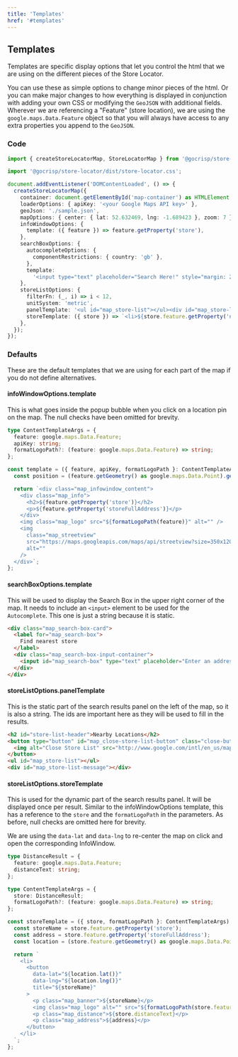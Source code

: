 ```yaml
---
title: 'Templates'
href: '#templates'
---
```


## Templates

Templates are specific display options that let you control the html that we are using on the different pieces of the Store Locator.

You can use these as simple options to change minor pieces of the html. Or you can make major changes to how everything is displayed in conjunction with adding your own CSS or modifying the `GeoJSON` with additional fields. Wherever we are referencing a "Feature" (store location), we are using the `google.maps.Data.Feature` object so that you will always have access to any extra properties you append to the `GeoJSON`.

### Code

```TypeScript
import { createStoreLocatorMap, StoreLocatorMap } from '@gocrisp/store-locator';

import '@gocrisp/store-locator/dist/store-locator.css';

document.addEventListener('DOMContentLoaded', () => {
  createStoreLocatorMap({
    container: document.getElementById('map-container') as HTMLElement,
    loaderOptions: { apiKey: '<your Google Maps API key>' },
    geoJson: './sample.json',
    mapOptions: { center: { lat: 52.632469, lng: -1.689423 }, zoom: 7 },
    infoWindowOptions: {
      template: ({ feature }) => feature.getProperty('store'),
    },
    searchBoxOptions: {
      autocompleteOptions: {
        componentRestrictions: { country: 'gb' },
      },
      template:
        '<input type="text" placeholder="Search Here!" style="margin: 20px; font-size: 2em;">',
    },
    storeListOptions: {
      filterFn: (_, i) => i < 12,
      unitSystem: 'metric',
      panelTemplate: '<ul id="map_store-list"></ul><div id="map_store-list-message"></div>',
      storeTemplate: ({ store }) => `<li>${store.feature.getProperty('name')}</li>`,
    },
  });
});
```

### Defaults

These are the default templates that we are using for each part of the map if you do not define alternatives.

#### infoWindowOptions.template

This is what goes inside the popup bubble when you click on a location pin on the map. The null checks have been omitted for brevity.

```TypeScript
type ContentTemplateArgs = {
  feature: google.maps.Data.Feature;
  apiKey: string;
  formatLogoPath?: (feature: google.maps.Data.Feature) => string;
};

const template = ({ feature, apiKey, formatLogoPath }: ContentTemplateArgs): string => {
  const position = (feature.getGeometry() as google.maps.Data.Point).get();

  return `<div class="map_infowindow_content">
    <div class="map_info">
      <h2>${feature.getProperty('store')}</h2>
      <p>${feature.getProperty('storeFullAddress')}</p>
    </div>
    <img class="map_logo" src="${formatLogoPath(feature)}" alt="" />
    <img
      class="map_streetview"
      src="https://maps.googleapis.com/maps/api/streetview?size=350x120&location=${position.lat()},${position.lng()}&key=${apiKey}"
      alt=""
    />
  </div>`;
};
```

#### searchBoxOptions.template

This will be used to display the Search Box in the upper right corner of the map. It needs to include an `<input>` element to be used for the `Autocomplete`. This one is just a string because it is static.

```HTML
<div class="map_search-box-card">
  <label for="map_search-box">
    Find nearest store
  </label>
  <div class="map_search-box-input-container">
    <input id="map_search-box" type="text" placeholder="Enter an address" />
  </div>
</div>
```

#### storeListOptions.panelTemplate

This is the static part of the search results panel on the left of the map, so it is also a string. The ids are important here as they will be used to fill in the results.

```HTML
<h2 id="store-list-header">Nearby Locations</h2>
<button type="button" id="map_close-store-list-button" class="close-button">
  <img alt="Close Store List" src="http://www.google.com/intl/en_us/mapfiles/close.gif" />
</button>
<ul id="map_store-list"></ul>
<div id="map_store-list-message"></div>
```

#### storeListOptions.storeTemplate

This is used for the dynamic part of the search results panel. It will be displayed once per result. Similar to the infoWindowOptions template, this has a reference to the `store` and the `formatLogoPath` in the parameters. As before, null checks are omitted here for brevity.

We are using the `data-lat` and `data-lng` to re-center the map on click and open the corresponding InfoWindow.

```TypeScript
type DistanceResult = {
  feature: google.maps.Data.Feature;
  distanceText: string;
};

type ContentTemplateArgs = {
  store: DistanceResult;
  formatLogoPath?: (feature: google.maps.Data.Feature) => string;
};

const storeTemplate = ({ store, formatLogoPath }: ContentTemplateArgs): string => {
  const storeName = store.feature.getProperty('store');
  const address = store.feature.getProperty('storeFullAddress');
  const location = (store.feature.getGeometry() as google.maps.Data.Point).get();

  return `
    <li>
      <button
        data-lat="${location.lat()}"
        data-lng="${location.lng()}"
        title="${storeName}"
      >
        <p class="map_banner">${storeName}</p>
        <img class="map_logo" alt="" src="${formatLogoPath(store.feature)}" />
        <p class="map_distance">${store.distanceText}</p>
        <p class="map_address">${address}</p>
      </button>
    </li>
  `;
};

```

